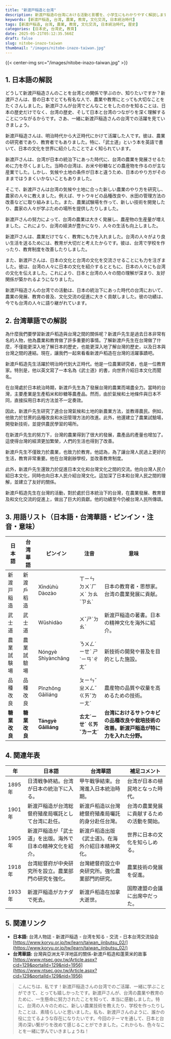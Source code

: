 ```yaml
---
title: "新渡戸稲造と台湾"
description: 新渡戸稲造の台湾における活動と影響を、小学生にもわかりやすく解説します。農業指導、教育への貢献、文化交流に焦点を当てます。
keywords: [新渡戸稲造, 台湾, 農業, 教育, 文化交流, 日本統治時代]
tags: [新渡戸稲造, 台湾, 農業, 教育, 文化交流, 日本統治時代, 歴史]
categories: [日本史, 台湾史, 教育]
date: 2025-05-21T05:12:35.560Z
draft: false
slug: nitobe-inazo-taiwan
thumbnail: "/images/nitobe-inazo-taiwan.jpg"
---
```


{{< center-img src="/images/nitobe-inazo-taiwan.jpg" >}}

## 1. 日本語の解説

どうして新渡戸稲造さんのことを台湾との関係で学ぶのか、知りたいですか？新渡戸さんは、昔の日本でとても有名な人で、農業や教育にとっても大切なことをたくさんしました。新渡戸さんが台湾でどんなことをしたのかを知ることは、日本の歴史だけでなく、台湾の歴史、そして日本と台湾のつながりを深く理解することにつながるからです。さあ、一緒に新渡戸稲造さんの台湾での活躍を見ていきましょう。

新渡戸稲造さんは、明治時代から大正時代にかけて活躍した人です。彼は、農業の研究者であり、教育者でもありました。特に、「武士道」という本を英語で書いて、日本の文化を世界に紹介したことでよく知られています。

新渡戸さんは、台湾が日本の統治下にあった時代に、台湾の農業を発展させるために力を尽くしました。当時の台湾は、お米や砂糖などの農産物を作るのが主な産業でした。しかし、気候や土地の条件が日本と違うため、日本のやり方がそのままではうまくいかないこともありました。

そこで、新渡戸さんは台湾の気候や土地に合った新しい農業のやり方を研究し、農家の人々に教えました。例えば、サトウキビの品種改良や、水田の管理方法の改善などに取り組みました。また、農業試験場を作って、新しい技術を開発したり、農家の人々が学ぶための場所を提供したりしました。

新渡戸さんの努力によって、台湾の農業は大きく発展し、農産物の生産量が増えました。これにより、台湾の経済が豊かになり、人々の生活も向上しました。

新渡戸さんは、農業だけでなく、教育にも力を入れました。台湾の人々がより良い生活を送るためには、教育が大切だと考えたからです。彼は、台湾で学校を作ったり、教育制度を改善したりしました。

また、新渡戸さんは、日本の文化と台湾の文化を交流させることにも力を注ぎました。彼は、台湾の人々に日本の文化を紹介するとともに、日本の人々にも台湾の文化を伝えました。これにより、日本と台湾の人々の間の理解が深まり、友好関係が築かれるようになりました。

新渡戸稲造さんの台湾での活動は、日本の統治下にあった時代の台湾において、農業の発展、教育の普及、文化交流の促進に大きく貢献しました。彼の功績は、今でも台湾の人々に語り継がれています。

## 2. 台湾華語での解説

為什麼我們要學習新渡戶稻造與台灣之間的關係呢？新渡戶先生是過去日本非常有名的人物，他為農業和教育做了許多重要的事情。了解新渡戶先生在台灣做了什麼，不僅能更深入地了解日本的歷史，也能更深入地了解台灣的歷史，以及日本與台灣之間的連結。現在，讓我們一起來看看新渡戶稻造在台灣的活躍事蹟吧。

新渡戶稻造先生活躍於明治時代到大正時代。他是一位農業研究者，也是一位教育家。特別是，他以英文寫了一本名為《武士道》的書，向世界介紹日本文化而聞名。

在台灣處於日本統治時期，新渡戶先生為了發展台灣的農業而竭盡全力。當時的台灣，主要產業是生產稻米和砂糖等農產品。然而，由於氣候和土地條件與日本不同，直接採用日本的方法並不一定奏效。

因此，新渡戶先生研究了適合台灣氣候和土地的新農業方法，並教導農民。例如，他致力於甘蔗的品種改良和水田管理方法的改進。此外，他還建立了農業試驗場，開發新技術，並提供農民學習的場所。

在新渡戶先生的努力下，台灣的農業得到了很大的發展，農產品的產量也增加了。這使得台灣的經濟更加繁榮，人們的生活也得到了改善。

新渡戶先生不僅致力於農業，也致力於教育。他認為，為了讓台灣人民過上更好的生活，教育非常重要。他在台灣創辦學校，並改善教育制度。

此外，新渡戶先生還致力於促進日本文化和台灣文化之間的交流。他向台灣人民介紹日本文化，同時也向日本人民介紹台灣文化。這加深了日本和台灣人民之間的理解，並建立了友好的關係。

新渡戶稻造先生在台灣的活動，對於處於日本統治下的台灣，在農業發展、教育普及和文化交流的促進上，做出了巨大的貢獻。他的功績至今仍被台灣人民所傳頌。

## 3. 用語リスト（日本語・台湾華語・ピンイン・注音・意味）

| 日本語       | 台湾華語     | ピンイン      | 注音     | 意味                                                                     |
| ----------- | ---------- | ----------- | ------ | ------------------------------------------------------------------------ |
| 新渡戸稲造     | 新渡戶稻造   | Xīndùhù Dàozào | ㄒㄧㄣㄉㄨˋㄏㄨˋ ㄉㄠˋㄗㄠˋ  | 日本の教育者・思想家。台湾の農業発展に貢献。                                                              |
| 武士道       | 武士道       | Wǔshìdào     | ㄨˇㄕˋㄉㄠˋ  | 新渡戸稲造の著書。日本の精神文化を海外に紹介。                                                               |
| 農業試験場     | 農業試驗場   | Nóngyè Shìyànchǎng | ㄋㄨㄥˊㄧㄝˋ ㄕˋㄧㄢˋㄔㄤˇ | 新技術の開発や普及を目的とした施設。                                                                 |
| 品種改良      | 品種改良      | Pǐnzhǒng Gǎiliáng | ㄆㄧㄣˇㄓㄨㄥˇ ㄍㄞˇㄌㄧㄤˊ | 農産物の品質や収量を高めるための技術。                                                                |
| **糖業改良** | **糖業改良** | **Tángyè Gǎiliáng** | **ㄊㄤˊㄧㄝˋ ㄍㄞˇㄌㄧㄤˊ** | **台湾におけるサトウキビの品種改良や栽培技術の改善。新渡戸稲造が特に力を入れた分野。**                                      |

## 4. 関連年表

| 年    | 日本語                                          | 台湾華語                                        | 補足コメント                                                                                                         |
| ----- | --------------------------------------------- | ----------------------------------------------- | ------------------------------------------------------------------------------------------------------------------ |
| 1895年 | 日清戦争終結。台湾が日本の統治下に入る。                               | 甲午戰爭結束。台灣進入日本統治時期。                           | 台湾が日本の植民地となった時代。                                                                                               |
| 1901年 | 新渡戸稲造が台湾総督府殖産局嘱託として台湾に赴任。                         | 新渡戶稻造以台灣總督府殖產局囑託的身分赴任台灣。                  | 台湾の農業発展に貢献するための活動を開始。                                                                                              |
| 1905年 | 新渡戸稲造が「武士道」を出版。海外で日本の精神文化を紹介。                      | 新渡戶稻造出版《武士道》。在海外介紹日本精神文化。                 | 世界に日本の文化を知らしめる。                                                                                                    |
| 1918年 | 台湾総督府が中央研究所を設立。農業部門の研究を強化。                       | 台灣總督府設立中央研究所。強化農業部門的研究。                   | 農業技術の発展を促進。                                                                                                       |
| 1933年 | 新渡戸稲造がカナダで死去。                                   | 新渡戶稻造在加拿大逝世。                                | 国際連盟の会議に出席中だった。                                                                                                   |

## 5. 関連リンク

*   **日本語:** 台湾人物誌 - 新渡戸稲造 - 台湾を知る - 交流 - 日本台湾交流協会 [https://www.koryu.or.jp/tw/learn/taiwan_jinbutsu_02/](https://www.koryu.or.jp/tw/learn/taiwan_jinbutsu_02/)
*   **台湾華語:** 台灣與亞洲太平洋地區的關係-新渡戶稻造和蓬萊米的故事 [https://www.ntsec.gov.tw/Article.aspx?cid=129&portalId=129&nid=1956](https://www.ntsec.gov.tw/Article.aspx?cid=129&portalId=129&nid=1956)

> こんにちは、私です！新渡戸稲造さんの台湾でのご活躍、一緒に学ぶことができて、とっても嬉しかったです。新渡戸さんが、台湾の農業や教育のために、一生懸命に努力されたことを知って、本当に感動しました。特に、台湾の人々のために、新しい農業技術を教えたり、学校を作ったりしたことは、素晴らしいと思いました。私も、新渡戸さんのように、誰かの役に立てるような存在になりたいです。今回のテーマを通して、日本と台湾の深い繋がりを改めて感じることができました。これからも、色々なことを一緒に学んでいきましょうね！